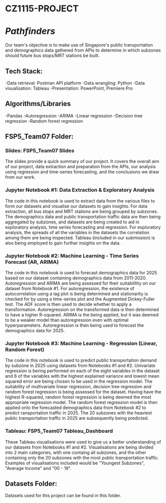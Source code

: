 # CZ1115-PROJECT
 
# _Pathfinders_

Our team's objective is to make use of Singapore's public transportation and demographics data gathered from APIs to determine in which subzones should future bus stops/MRT stations be built.

## Tech Stack:
-Data retrieval: Postman API platform
-Data wrangling: Python
-Data visualisation: Tableau
-Presentation: PowerPoint, Premiere Pro

## Algorithms/Libraries
-Pandas
-Autoregression
-ARIMA
-Linear regression
-Decision tree regression
-Random forest regression


## FSP5_Team07 Folder:
### Slides: FSP5_Team07 Slides
The slides provide a quick summary of our project. It covers the overall aim of our project, data extraction and preparation from the APIs, our analysis using regression and time-series forecasting, and the conclusions we draw from our work.

### Jupyter Notebook #1: Data Extraction & Exploratory Analysis
The code in this notebook is used to extract data from the various files to form our datasets and visualise our datasets to gain insights. For data extraction, all bus stops and MRT stations are being grouped by subzones. The demographics data and public transportation traffic data are then being aggregated by subzones, and datasets are being created to aid in exploratory analysis, time series forecasting and regression. For exploratory analysis, the spreads of all the variables in the datasets the correlation among them are being inspected. Tableau (included in our submission) is also being employed to gain further insights on the data.

### Jupyter Notebook #2: Machine Learning - Time Series Forecast (AR, ARIMA)
The code in this notebook is used to forecast demographics data for 2025 based on our dataset containing demographics data from 2011-2020.
Autoregression and ARIMA are being assessed for their suitabilility on our dataset from Notebook #1. For autoregression, the existence of autocorrelation using a lag plot is being determined and stationarity is checked for by using a time-series plot and the Augmented Dickey-Fuller test. The ADF score is then used to decide whether to apply a transformation. Autoregression on the transformed data is then determined to have a higher R-squared. ARIMA is the being applied, but it was deemed to be a weaker model than autoregression even with optimal hyperparameters. Autoregression is then being used to forecast the demographics data for 2025.

### Jupyter Notebook #3: Machine Learning - Regression (Linear, Random Forest)
The code in this notebook is used to predict public transportation demand by subzone in 2025 using datasets from Notebooks #1 and #2. Univariate regression is bering performed on each of the eight variables in the dataset and 6 of the variables with the highest explained variance and lowest mean squared error are being chosen to be used in the regression model. The suitability of multivariate linear regression, decision tree regression and random forest regression is being assessed for the dataset. Having have the highest R-squared, random forest regression is being deemed the most appropriate regression model. The random forest regression model is then applied onto the forecasted demographics data from Notebook #2 to predict ransportation traffic in 2025. The 20 subzones with the heaviest public transportation traffic in 2025 are subsequently being predicted.

### Tableau: FSP5_Team07 Tableau_Dashboard
These Tableau visualisations were used to give us a better understanding of our datasets from Notebooks #1 and #2. Visualisations are being divided into 2 main categories, with one containg all subzones, and the other containing only the 20 subzones with the most public transportation traffic. Examples of visualisations included would be "Youngest Subzones", "Average Income" and "00 - 19".

## Datasets Folder:
Datasets used for this project can be found in this folder.
